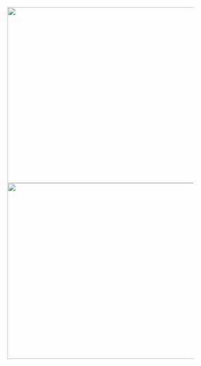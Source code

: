 <figure>
	<img src="https://wakatime.com/share/@0858d29e-7a84-490e-88b5-48d3025496c9/5c1e0af5-ee8e-471d-9d52-ece7651a530d.png" width="500" height="400"/>
	<img src="https://wakatime.com/share/@0858d29e-7a84-490e-88b5-48d3025496c9/dc69b4f4-4c51-423a-9251-db0d32057973.png" width="500" height="400"/>
</figure>
<!--Hi there 👋

<!--
**ravendark888/ravendark888** is a ✨ _special_ ✨ repository because its `README.md` (this file) appears on your GitHub profile.
<!--
Here are some ideas to get you started:
<--
- 🔭 I’m currently working on ...
- 🌱 I’m currently learning ...
- 👯 I’m looking to collaborate on ...
- 🤔 I’m looking for help with ...
- 💬 Ask me about ...
- 📫 How to reach me: ...
- 😄 Pronouns: ...
- ⚡ Fun fact: ...
-->
